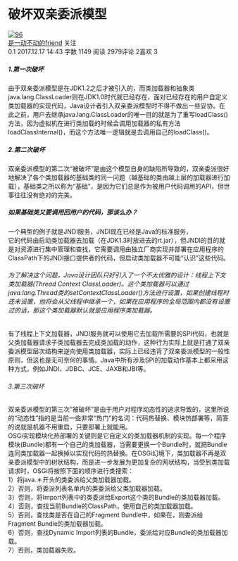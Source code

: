 <div class="article">
<h1 class="title">破坏双亲委派模型</h1>

<!-- 作者区域 -->
<div class="author">
<a class="avatar" href="/u/03ed1464754a">
<img src="//upload.jianshu.io/users/upload_avatars/7358771/d7c02cf1-af56-4bae-8d06-50a0176b35c3?imageMogr2/auto-orient/strip|imageView2/1/w/96/h/96" alt="96">
</a>          <div class="info">
<span class="name"><a href="/u/03ed1464754a">是一动不动的friend</a></span>
<!-- 关注用户按钮 -->
<a class="btn btn-success follow"><i class="iconfont ic-follow"></i><span>关注</span></a>
<!-- 文章数据信息 -->
<div class="meta">
<!-- 简书钻 -->
<span class="jsd-meta">
  <i class="iconfont ic-paid1"></i> 0.1
</span>
<!-- 如果文章更新时间大于发布时间，那么使用 tooltip 显示更新时间 -->
<span class="publish-time">2017.12.17 14:43</span>
<span class="wordage">字数 1149</span>
<span class="views-count">阅读 2979</span><span class="comments-count">评论 2</span><span class="likes-count">喜欢 3</span></div>
</div>
<!-- 如果是当前作者，加入编辑按钮 -->
</div>

<!-- 文章内容 -->
<div data-note-content="" class="show-content">
<div class="show-content-free">
<h5>1.第一次破坏</h5>
<p>由于双亲委派模型是在JDK1.2之后才被引入的，而类加载器和抽象类java.lang.ClassLoader则在JDK1.0时代就已经存在，面对已经存在的用户自定义类加载器的实现代码，Java设计者引入双亲委派模型时不得不做出一些妥协。在此之前，用户去继承java.lang.ClassLoader的唯一目的就是为了重写loadClass()方法，因为虚拟机在进行类加载的时候会调用加载器的私有方法loadClassInternal()，而这个方法唯一逻辑就是去调用自己的loadClass()。</p>
<h5>2.第二次破坏</h5>
<p>双亲委派模型的第二次“被破坏”是由这个模型自身的缺陷所导致的，双亲委派很好地解决了各个类加载器的基础类的同一问题（越基础的类由越上层的加载器进行加载），基础类之所以称为“基础”，是因为它们总是作为被用户代码调用的API，但世事往往没有绝对的完美。</p>
<h5>如果基础类又要调用回用户的代码，那该么办？</h5>
<p>一个典型的例子就是JNDI服务，JNDI现在已经是Java的标准服务，<br>
它的代码由启动类加载器去加载（在JDK1.3时放进去的rt.jar），但JNDI的目的就是对资源进行集中管理和查找，它需要调用由独立厂商实现并部署在应用程序的ClassPath下的JNDI接口提供者的代码，但启动类加载器不可能“认识”这些代码。</p>
<h6>为了解决这个问题，Java设计团队只好引入了一个不太优雅的设计：线程上下文类加载器(Thread Context ClassLoader)。这个类加载器可以通过java.lang.Thread类的setContextClassLoader()方法进行设置，如果创建线程时还未设置，他将会从父线程中继承一个，如果在应用程序的全局范围内都没有设置过的话，那这个类加载器默认就是应用程序类加载器。</h6>
<p>有了线程上下文加载器，JNDI服务就可以使用它去加载所需要的SPI代码，也就是父类加载器请求子类加载器去完成类加载的动作，这种行为实际上就是打通了双亲委派模型层次结构来逆向使用类加载器，实际上已经违背了双亲委派模型的一般性原则，但这也是无可奈何的事情。Java中所有涉及SPI的加载动作基本上都采用这种方式，例如JNDI、JDBC、JCE、JAXB和JBI等。</p>
<h6>3.第三次破坏</h6>
<p>双亲委派模型的第三次“被破坏”是由于用户对程序动态性的追求导致的，这里所说的“动态性”指的是当前一些非常“热门”的名词：代码热替换、模块热部署等，简答的说就是机器不用重启，只要部署上就能用。<br>
OSGi实现模块化热部署的关键则是它自定义的类加载器机制的实现。每一个程序模块(Bundle)都有一个自己的类加载器，当需要更换一个Bundle时，就把Bundle连同类加载器一起换掉以实现代码的热替换。在OSGi幻境下，类加载器不再是双亲委派模型中的树状结构，而是进一步发展为更加复杂的网状结构，当受到类加载请求时，OSGi将按照下面的顺序进行类搜索：<br>
1）将java.＊开头的类委派给父类加载器加载。<br>
2）否则，将委派列表名单内的类委派给父类加载器加载。<br>
3）否则，将Import列表中的类委派给Export这个类的Bundle的类加载器加载。<br>
4）否则，查找当前Bundle的ClassPath，使用自己的类加载器加载。<br>
5）否则，查找类是否在自己的Fragment Bundle中，如果在，则委派给Fragment Bundle的类加载器加载。<br>
6）否则，查找Dynamic Import列表的Bundle，委派给对应Bundle的类加载器加载。<br>
7）否则，类加载器失败。</p>

</div>
</div>
</div>

